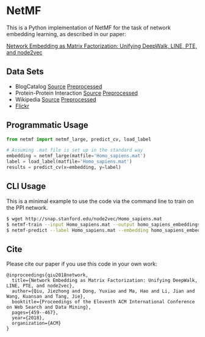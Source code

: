 # NetMF

This is a Python implementation of NetMF for the task of network embedding learning, as described in our paper:
 
[Network Embedding as Matrix Factorization: Unifying DeepWalk, LINE, PTE, and node2vec](https://arxiv.org/abs/1710.02971)

## Data Sets

- BlogCatalog [Source](http://socialcomputing.asu.edu/datasets/BlogCatalog3) [Preprocessed](http://leitang.net/code/social-dimension/data/blogcatalog.mat)
- Protein-Protein Interaction [Source](http://thebiogrid.org/download.php) [Preprocessed](http://snap.stanford.edu/node2vec/Homo_sapiens.mat)
- Wikipedia [Source](http://www.mattmahoney.net/dc/textdata) [Preprocessed](http://snap.stanford.edu/node2vec/POS.mat)
- [Flickr](http://leitang.net/code/social-dimension/data/flickr.mat)

## Programmatic Usage

```python
from netmf import netmf_large, predict_cv, load_label

# Assuming .mat file is set up in the standard way
embedding = netmf_large(matfile='Homo_sapiens.mat')
label = load_label(matfile='Homo_sapiens.mat')
results = predict_cv(x=embedding, y=label)
```

## CLI Usage

This is a minimal example to use the code via the command line to train on the PPI network.

```bash
$ wget http://snap.stanford.edu/node2vec/Homo_sapiens.mat
$ netmf-train --input Homo_sapiens.mat --output homo_sapiens_embeddings.npy
$ netmf-predict --label Homo_sapiens.mat --embedding homo_sapiens_embeddings.npy
```

## Cite

Please cite our paper if you use this code in your own work:

```
@inproceedings{qiu2018network,
  title={Network Embedding as Matrix Factorization: Unifying DeepWalk, LINE, PTE, and node2vec},
  author={Qiu, Jiezhong and Dong, Yuxiao and Ma, Hao and Li, Jian and Wang, Kuansan and Tang, Jie},
  booktitle={Proceedings of the Eleventh ACM International Conference on Web Search and Data Mining},
  pages={459--467},
  year={2018},
  organization={ACM}
}
```
